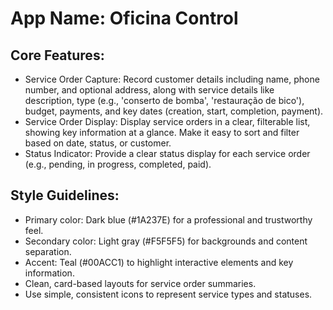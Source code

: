 # **App Name**: Oficina Control

## Core Features:

- Service Order Capture: Record customer details including name, phone number, and optional address, along with service details like description, type (e.g., 'conserto de bomba', 'restauração de bico'), budget, payments, and key dates (creation, start, completion, payment).
- Service Order Display: Display service orders in a clear, filterable list, showing key information at a glance. Make it easy to sort and filter based on date, status, or customer.
- Status Indicator: Provide a clear status display for each service order (e.g., pending, in progress, completed, paid).

## Style Guidelines:

- Primary color: Dark blue (#1A237E) for a professional and trustworthy feel.
- Secondary color: Light gray (#F5F5F5) for backgrounds and content separation.
- Accent: Teal (#00ACC1) to highlight interactive elements and key information.
- Clean, card-based layouts for service order summaries.
- Use simple, consistent icons to represent service types and statuses.